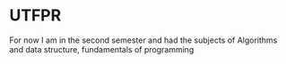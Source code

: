 # UTFPR
For now I am in the second semester and had the subjects of Algorithms and data structure, fundamentals of programming

